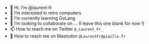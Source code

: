 - 👋 Hi, I’m @laurent-fr
- 👀 I’m interested in retro computers
- 🌱 I’m currently learning GoLang
- 💞️ I’m looking to collaborate on ... (I leave this one blank for now !)
- 📫 How to reach me on Twitter ``` @_Laurent_Fr_ ```
- 🐘 How to reach me on Mastodon ``` @LaurentFr@piaille.fr ```

<!---
laurent-fr/laurent-fr is a ✨ special ✨ repository because its `README.md` (this file) appears on your GitHub profile.
You can click the Preview link to take a look at your changes.
--->
